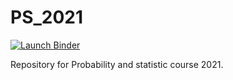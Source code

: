 # PS_2021
<!-- badges: start -->
[![Launch Binder](http://mybinder.org/badge_logo.svg)](https://mybinder.org/v2/gh/Beremi/PS_env/main?urlpath=git-pull%3Frepo%3Dhttps%253A%252F%252Fgithub.com%252FBeremi%252FPS_2021%26urlpath%3Dlab%252Ftree%252FPS_2021%252F%26branch%3Dmain)
<!-- badges: end -->
Repository for Probability and statistic course 2021.
